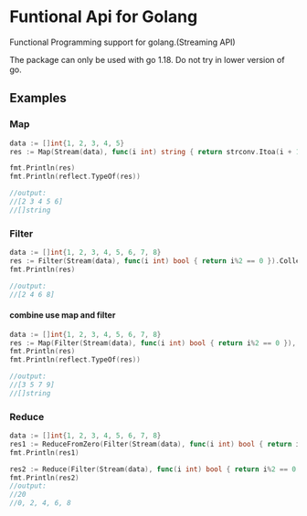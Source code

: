 # Funtional Api for Golang
Functional Programming support for golang.(Streaming API)

The package can only be used with go 1.18. Do not try in lower version of go.

## Examples

### Map
```go
data := []int{1, 2, 3, 4, 5}
res := Map(Stream(data), func(i int) string { return strconv.Itoa(i + 1) }).Collect()

fmt.Println(res)
fmt.Println(reflect.TypeOf(res))

//output:
//[2 3 4 5 6]
//[]string
```

### Filter

```go
data := []int{1, 2, 3, 4, 5, 6, 7, 8}
res := Filter(Stream(data), func(i int) bool { return i%2 == 0 }).Collect()
fmt.Println(res)

//output:
//[2 4 6 8]
```

#### combine use map and filter
```go
data := []int{1, 2, 3, 4, 5, 6, 7, 8}
res := Map(Filter(Stream(data), func(i int) bool { return i%2 == 0 }), func(i int) string { return strconv.Itoa(i + 1) }).Collect()
fmt.Println(res)
fmt.Println(reflect.TypeOf(res))

//output:
//[3 5 7 9]
//[]string
```

### Reduce
```go
data := []int{1, 2, 3, 4, 5, 6, 7, 8}
res1 := ReduceFromZero(Filter(Stream(data), func(i int) bool { return i%2 == 0 }), func(i, j int) int { return i + j })
fmt.Println(res1)

res2 := Reduce(Filter(Stream(data), func(i int) bool { return i%2 == 0 }), "0", func(i string, j int) string { return i + ", " + strconv.Itoa(j) })
fmt.Println(res2)
//output:
//20
//0, 2, 4, 6, 8
```